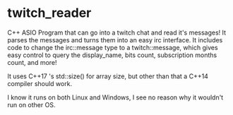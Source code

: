 # twitch_reader


C++ ASIO Program that can go into a twitch chat and read it's messages! It parses the messages and turns them into an easy irc interface. It includes code to change the irc::message type to a twitch::message, which gives easy control to query the display_name, bits count, subscription months count, and more!

It uses C++17 <iterator>'s std::size() for array size, but other than that a C++14 compiler should work.

I know it runs on both Linux and Windows, I see no reason why it wouldn't run on other OS.
